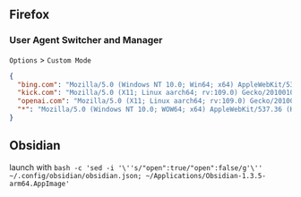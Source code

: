 ## Firefox

### User Agent Switcher and Manager

`Options` > `Custom Mode`
```json
{
  "bing.com": "Mozilla/5.0 (Windows NT 10.0; Win64; x64) AppleWebKit/537.36 (KHTML, like Gecko) Chrome/114.0.0.0 Safari/537.36 Edg/114.0.1788.0",
  "kick.com": "Mozilla/5.0 (X11; Linux aarch64; rv:109.0) Gecko/20100101 Firefox/116.0",
  "openai.com": "Mozilla/5.0 (X11; Linux aarch64; rv:109.0) Gecko/20100101 Firefox/116.0",
  "*": "Mozilla/5.0 (Windows NT 10.0; WOW64; x64) AppleWebKit/537.36 (KHTML, like Gecko) Chrome/113.0.5666.197 Safari/537.36"
}
```

## Obsidian
launch with
`bash -c 'sed -i '\''s/"open":true/"open":false/g'\'' ~/.config/obsidian/obsidian.json; ~/Applications/Obsidian-1.3.5-arm64.AppImage'`
